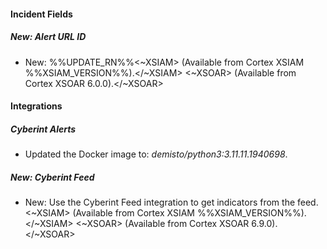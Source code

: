 
#### Incident Fields

##### New: Alert URL ID

- New: %%UPDATE_RN%%<~XSIAM> (Available from Cortex XSIAM %%XSIAM_VERSION%%).</~XSIAM>
<~XSOAR> (Available from Cortex XSOAR 6.0.0).</~XSOAR>

#### Integrations

##### Cyberint Alerts

- Updated the Docker image to: *demisto/python3:3.11.11.1940698*.
##### New: Cyberint Feed

- New: Use the Cyberint Feed integration to get indicators from the feed.<~XSIAM> (Available from Cortex XSIAM %%XSIAM_VERSION%%).</~XSIAM>
<~XSOAR> (Available from Cortex XSOAR 6.9.0).</~XSOAR>
